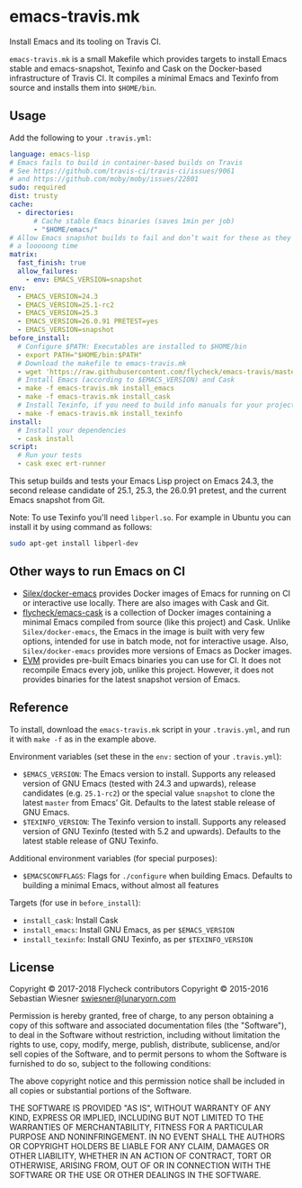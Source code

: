 emacs-travis.mk
===============

Install Emacs and its tooling on Travis CI.

`emacs-travis.mk` is a small Makefile which provides targets to install Emacs
stable and emacs-snapshot, Texinfo and Cask on the Docker-based infrastructure
of Travis CI.  It compiles a minimal Emacs and Texinfo from source and installs
them into `$HOME/bin`.

Usage
-----

Add the following to your `.travis.yml`:

``` yaml
language: emacs-lisp
# Emacs fails to build in container-based builds on Travis
# See https://github.com/travis-ci/travis-ci/issues/9061
# and https://github.com/moby/moby/issues/22801
sudo: required
dist: trusty
cache:
  - directories:
      # Cache stable Emacs binaries (saves 1min per job)
      - "$HOME/emacs/"
# Allow Emacs snapshot builds to fail and don’t wait for these as they can take
# a looooong time
matrix:
  fast_finish: true
  allow_failures:
    - env: EMACS_VERSION=snapshot
env:
  - EMACS_VERSION=24.3
  - EMACS_VERSION=25.1-rc2
  - EMACS_VERSION=25.3
  - EMACS_VERSION=26.0.91 PRETEST=yes
  - EMACS_VERSION=snapshot
before_install:
  # Configure $PATH: Executables are installed to $HOME/bin
  - export PATH="$HOME/bin:$PATH"
  # Download the makefile to emacs-travis.mk
  - wget 'https://raw.githubusercontent.com/flycheck/emacs-travis/master/emacs-travis.mk'
  # Install Emacs (according to $EMACS_VERSION) and Cask
  - make -f emacs-travis.mk install_emacs
  - make -f emacs-travis.mk install_cask
  # Install Texinfo, if you need to build info manuals for your project
  - make -f emacs-travis.mk install_texinfo
install:
  # Install your dependencies
  - cask install
script:
  # Run your tests
  - cask exec ert-runner
```

This setup builds and tests your Emacs Lisp project on Emacs 24.3, the second
release candidate of 25.1, 25.3, the 26.0.91 pretest, and the current Emacs
snapshot from Git.

Note: To use Texinfo you'll need `libperl.so`. For example in Ubuntu you can
install it by using command as follows:

```bash
sudo apt-get install libperl-dev
```

Other ways to run Emacs on CI
-----------------------------

- [Silex/docker-emacs](https://github.com/Silex/docker-emacs) provides Docker
  images of Emacs for running on CI or interactive use locally.  There are also
  images with Cask and Git.
- [flycheck/emacs-cask](https://hub.docker.com/r/flycheck/emacs-cask/) is a
  collection of Docker images containing a minimal Emacs compiled from source
  (like this project) and Cask.  Unlike `Silex/docker-emacs`, the Emacs in the
  image is built with very few options, intended for use in batch mode, not for
  interactive usage.  Also, `Silex/docker-emacs` provides more versions of Emacs
  as Docker images.
- [EVM](https://github.com/rejeep/evm) provides pre-built Emacs binaries you can
  use for CI.  It does not recompile Emacs every job, unlike this project.
  However, it does not provides binaries for the latest snapshot version of
  Emacs.

Reference
---------

To install, download the `emacs-travis.mk` script in your `.travis.yml`, and run
it with `make -f` as in the example above.

Environment variables (set these in the `env:` section of your `.travis.yml`):

- `$EMACS_VERSION`: The Emacs version to install.  Supports any released version
  of GNU Emacs (tested with 24.3 and upwards), release candidates
  (e.g. `25.1-rc2`) or the special value `snapshot` to clone the latest `master`
  from Emacs’ Git.  Defaults to the latest stable release of GNU Emacs.
- `$TEXINFO_VERSION`: The Texinfo version to install.  Supports any released
  version of GNU Texinfo (tested with 5.2 and upwards).  Defaults to the latest
  stable release of GNU Texinfo.

Additional environment variables (for special purposes):

- `$EMACSCONFFLAGS`: Flags for `./configure` when building Emacs.  Defaults to
  building a minimal Emacs, without almost all features

Targets (for use in `before_install`):

- `install_cask`: Install Cask
- `install_emacs`: Install GNU Emacs, as per `$EMACS_VERSION`
- `install_texinfo`: Install GNU Texinfo, as per `$TEXINFO_VERSION`

License
-------

Copyright © 2017-2018 Flycheck contributors
Copyright © 2015-2016 Sebastian Wiesner <swiesner@lunaryorn.com>

Permission is hereby granted, free of charge, to any person obtaining a copy
of this software and associated documentation files (the "Software"), to deal
in the Software without restriction, including without limitation the rights
to use, copy, modify, merge, publish, distribute, sublicense, and/or sell
copies of the Software, and to permit persons to whom the Software is
furnished to do so, subject to the following conditions:

The above copyright notice and this permission notice shall be included in all
copies or substantial portions of the Software.

THE SOFTWARE IS PROVIDED "AS IS", WITHOUT WARRANTY OF ANY KIND, EXPRESS OR
IMPLIED, INCLUDING BUT NOT LIMITED TO THE WARRANTIES OF MERCHANTABILITY, FITNESS
FOR A PARTICULAR PURPOSE AND NONINFRINGEMENT.  IN NO EVENT SHALL THE AUTHORS OR
COPYRIGHT HOLDERS BE LIABLE FOR ANY CLAIM, DAMAGES OR OTHER LIABILITY, WHETHER
IN AN ACTION OF CONTRACT, TORT OR OTHERWISE, ARISING FROM, OUT OF OR IN
CONNECTION WITH THE SOFTWARE OR THE USE OR OTHER DEALINGS IN THE SOFTWARE.
